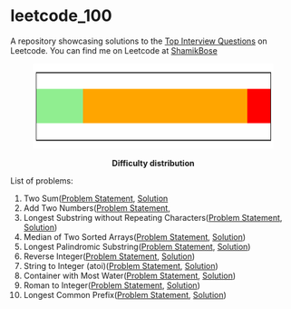 # leetcode_100
A repository showcasing solutions to the [Top Interview Questions](https://leetcode.com/problem-list/top-interview-questions/) on Leetcode. You can find me on Leetcode at [ShamikBose](https://leetcode.com/ShamikBose/)

<figure>
<p align="center">
  <img width="1000" height="150" src="Distribution.png">
</p>
<figcaption align = "center"><b>Difficulty distribution</b></figcaption>
</figure>

List of problems: 
1. Two Sum([Problem Statement](https://leetcode.com/problems/two-sum), [Solution](TwoSum.py)
2. Add Two Numbers([Problem Statement](https://leetcode.com/problems/add-two-numbers), 
3. Longest Substring without Repeating Characters([Problem Statement](https://leetcode.com/problems/longest-substring-without-repeating-characters/),  [Solution](AddTwoNumbers.py))
4. Median of Two Sorted Arrays([Problem Statement](https://leetcode.com/problems/median-of-two-sorted-arrays/),  [Solution](MedianSortedArrays.py))
5. Longest Palindromic Substring([Problem Statement](https://leetcode.com/problems/longest-palindromic-substring),  [Solution](LongestPalindrome.py))
6. Reverse Integer([Problem Statement](https://leetcode.com/problems/reverse-integer/),  [Solution](ReverseInteger.py))
7. String to Integer (atoi)([Problem Statement](https://leetcode.com/problems/string-to-integer-atoi/), [Solution](StringToInteger.py))
8. Container with Most Water([Problem Statement](https://leetcode.com/problems/container-with-most-water), [Solution](ContainerWithMostWater.py))
9. Roman to Integer([Problem Statement](https://leetcode.com/problems/roman-to-integer/), [Solution](RomanToInteger.py))
10. Longest Common Prefix([Problem Statement](https://leetcode.com/problems/longest-common-prefix/), [Solution](LongestCommonPrefix.py))